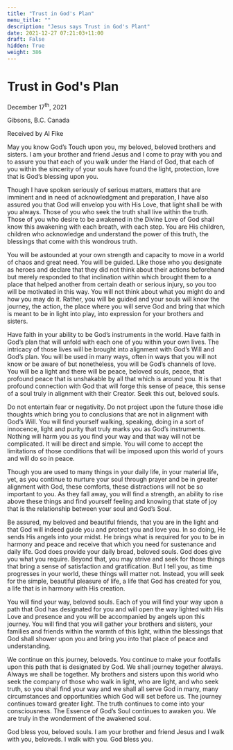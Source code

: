 ```yaml
---
title: "Trust in God's Plan"
menu_title: ""
description: "Jesus says Trust in God's Plant"
date: 2021-12-27 07:21:03+11:00
draft: False
hidden: True
weight: 386
---
```

# Trust in God's Plan
December 17<sup>th</sup>, 2021

Gibsons, B.C. Canada

Received by Al Fike


May you know God’s Touch upon you, my beloved, beloved brothers and sisters. I am your brother and friend Jesus and I come to pray with you and to assure you that each of you walk under the Hand of God, that each of you within the sincerity of your souls have found the light, protection, love that is God’s blessing upon you.

Though I have spoken seriously of serious matters, matters that are imminent and in need of acknowledgment and preparation, I have also assured you that God will envelop you with His Love, that light shall be with you always. Those of you who seek the truth shall live within the truth. Those of you who desire to be awakened in the Divine Love of God shall know this awakening with each breath, with each step. You are His children, children who acknowledge and understand the power of this truth, the blessings that come with this wondrous truth. 

You will be astounded at your own strength and capacity to move in a world of chaos and great need. You will be guided. Like those who you designate as heroes and declare that they did not think about their actions beforehand but merely responded to that inclination within which brought them to a place that helped another from certain death or serious injury, so you too will be motivated in this way. You will not think about what you might do and how you may do it. Rather, you will be guided and your souls will know the journey, the action, the place where you will serve God and bring that which is meant to be in light into play, into expression for your brothers and sisters.

Have faith in your ability to be God’s instruments in the world. Have faith in God’s plan that will unfold with each one of you within your own lives. The intricacy of those lives will be brought into alignment with God’s Will and God’s plan. You will be used in many ways, often in ways that you will not know or be aware of but nonetheless, you will be God’s channels of love. You will be a light and there will be peace, beloved souls, peace, that profound peace that is unshakable by all that which is around you. It is that profound connection with God that will forge this sense of peace, this sense of a soul truly in alignment with their Creator. Seek this out, beloved souls.

Do not entertain fear or negativity. Do not project upon the future those idle thoughts which bring you to conclusions that are not in alignment with God’s Will. You will find yourself walking, speaking, doing in a sort of innocence, light and purity that truly marks  you as God’s instruments. Nothing will harm you as you find your way and that way will not be complicated. It will be direct and simple. You will come to accept the limitations of those conditions that will be imposed upon this world of yours and will do so in peace. 

Though you are used to many things in your daily life, in your material life, yet, as you continue to nurture your soul through prayer and be in greater alignment with God, these comforts, these distractions will not be so important to you. As they fall away, you will find a strength, an ability to rise above these things and find yourself feeling and knowing that state of joy that is the relationship between your soul and God’s Soul.

Be assured, my beloved and beautiful friends, that you are in the light and that God will indeed guide you and protect you and love you. In so doing, He sends His angels into your midst. He brings what is required for you to be in harmony and peace and receive that which you need for sustenance and daily life. God does provide your daily bread, beloved souls. God does give you what you require. Beyond that, you may strive and seek for those things that bring a sense of satisfaction and gratification. But I tell you, as time progresses in your world, these things will matter not. Instead, you will seek for the simple, beautiful pleasure of life, a life that God has created for you, a life that is in harmony with His creation.

You will find your way, beloved souls. Each of you will find your way upon a path that God has designated for you and will open the way lighted with His Love and presence and you will be accompanied by angels upon this journey. You will find that you will gather your brothers and sisters, your families and friends within the warmth of this light, within the blessings that God shall shower upon you and bring you into that place of peace and understanding.

We continue on this journey, beloveds. You continue to make your footfalls upon this path that is designated by God. We shall journey together always. Always we shall be together. My brothers and sisters upon this world who seek the company of those who walk in light, who are light, and who seek truth, so you shall find your way and we shall all serve God in many, many circumstances and opportunities which God will set before us. The journey continues toward greater light. The truth continues to come into your consciousness. The Essence of God’s Soul continues to awaken you. We are truly in the wonderment of the awakened soul. 

God bless you, beloved souls. I am your brother and friend Jesus and I walk with you, beloveds. I walk with you. God bless you.